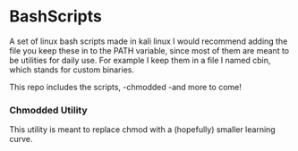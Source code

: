 # BashScripts
A set of linux bash scripts made in kali linux
I would recommend adding the file you keep these in to the PATH variable, since most of them are meant to be utilities for daily use.
For example I keep them in a file I named cbin, which stands for custom binaries.

This repo includes the scripts,
-chmodded
-and more to come!


### Chmodded Utility
This utility is meant to replace chmod with a (hopefully) smaller learning curve.
